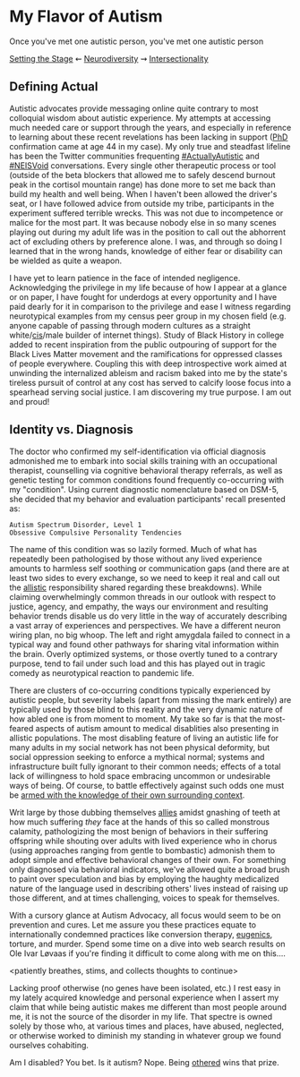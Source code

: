 
My Flavor of Autism
===================

Once you've met one autistic person, you've met one autistic person


[Setting the Stage](./introduction.md 'Previous')
⇜
[Neurodiversity](./README.md 'Main')
⇝
[Intersectionality](./intersectionality.md 'Next')


Defining Actual
---------------

Autistic advocates provide messaging online quite contrary to most colloquial
wisdom about autistic experience.  My attempts at accessing much needed care or
support through the years, and especially in reference to learning about these
recent revelations has been lacking in support ([PhD](./glossary.md#PhD)
confirmation came at age 44 in my case).  My only true and steadfast lifeline
has been the Twitter communities frequenting
[#ActuallyAutistic](https://twitter.com/hashtag/ActuallyAutistic) and
[#NEISVoid](https://twitter.com/hashtag/NEISVoid) conversations.  Every single
other therapeutic process or tool (outside of the beta blockers that allowed me
to safely descend burnout peak in the cortisol mountain range) has done more to
set me back than build my health and well being.  When I haven't been allowed
the driver's seat, or I have followed advice from outside my tribe, participants
in the experiment suffered terrible wrecks.  This was not due to incompetence or
malice for the most part.  It was because nobody else in so many scenes playing
out during my adult life was in the position to call out the abhorrent act of
excluding others by preference alone.  I was, and through so doing I learned
that in the wrong hands, knowledge of either fear or disability can be wielded
as quite a weapon.


I have yet to learn patience in the face of intended negligence.  Acknowledging
the privilege in my life because of how I appear at a glance or on paper, I have
fought for underdogs at every opportunity and I have paid dearly for it in
comparison to the privilege and ease I witness regarding neurotypical examples
from my census peer group in my chosen field (e.g. anyone capable of passing
through modern cultures as a straight white/[cis](./glossary.md#cisgender)/male
builder of internet things).  Study of Black History in college added to recent
inspiration from the public outpouring of support for the Black Lives Matter
movement and the ramifications for oppressed classes of people everywhere.
Coupling this with deep introspective work aimed at unwinding the internalized
ableism and racism baked into me by the state's tireless pursuit of control at
any cost has served to calcify loose focus into a spearhead serving social
justice.  I am discovering my true purpose.  I am out and proud!


Identity vs. Diagnosis
----------------------

The doctor who confirmed my self-identification via official diagnosis
admonished me to embark into social skills training with an occupational
therapist, counselling via cognitive behavioral therapy referrals, as well as
genetic testing for common conditions found frequently co-occurring with my
"condition".  Using current diagnostic nomenclature based on DSM-5, she decided
that my behavior and evaluation participants' recall presented as:

	Autism Spectrum Disorder, Level 1
	Obsessive Compulsive Personality Tendencies

The name of this condition was so lazily formed.  Much of what has repeatedly
been pathologised by those without any lived experience amounts to harmless
self soothing or communication gaps (and there are at least two sides to every
exchange, so we need to keep it real and call out the [allistic](./glossary.md#allistic)
responsibility shared regarding these breakdowns).  While claiming
overwhelmingly common threads in our outlook with respect to justice, agency,
and empathy, the ways our environment and resulting behavior trends disable us
do very little in the way of accurately describing a vast array of experiences
and perspectives.  We have a different neuron wiring plan, no big whoop.  The
left and right amygdala failed to connect in a typical way and found other
pathways for sharing vital information within the brain.  Overly optimized
systems, or those overtly tuned to a contrary purpose, tend to fail under such
load and this has played out in tragic comedy as neurotypical reaction to
pandemic life.

There are clusters of co-occurring conditions typically experienced by autistic
people, but severity labels (apart from missing the mark entirely) are typically
used by those blind to this reality and the very dynamic nature of how abled one
is from moment to moment.  My take so far is that the most-feared aspects of
autism amount to medical disablities also presenting in allistic populations.
The most disabling feature of living an autistic life for many adults in my
social network has not been physical deformity, but social oppression seeking to
enforce a mythical normal; systems and infrastructure built fully ignorant to
their common needs; effects of a total lack of willingness to hold space
embracing uncommon or undesirable ways of being.  Of course, to battle
effectively against such odds one must be [armed with the knowledge of their own
surrounding context](./test.md).

Writ large by those dubbing themselves [allies](./glossary.md#ally) amidst
gnashing of teeth at how much suffering *they* face at the hands of this so
called monstrous calamity, pathologizing the most benign of behaviors in their
suffering offspring while shouting over adults with lived experience who in
chorus (using approaches ranging from gentle to bombastic) admonish them to
adopt simple and effective behavioral changes of their own.  For something only
diagnosed via behavioral indicators, we've allowed quite a broad brush to paint
over speculation and bias by employing the haughty medicalized nature of the
language used in describing others' lives instead of raising up those different,
and at times challenging, voices to speak for themselves.

With a cursory glance at Autism Advocacy, all focus would seem to be on
prevention and cures.  Let me assure you these practices equate to
internationally condemned practices like conversion therapy,
[eugenics](./glossary.md#eugenics), torture, and murder.  Spend some time on a
dive into web search results on Ole Ivar Løvaas if you're finding it difficult
to come along with me on this....

  <patiently breathes, stims, and collects thoughts to continue>

Lacking proof otherwise (no genes have been isolated, etc.) I rest easy in my
lately acquired knowledge and personal experience when I assert my claim that
while being autistic makes me different than most people around me, it is not
the source of the disorder in my life.  That spectre is owned solely by those
who, at various times and places, have abused, neglected, or otherwise worked
to diminish my standing in whatever group we found ourselves cohabiting.

Am I disabled?  You bet.  Is it autism?  Nope.  Being [othered](./glossary.md#othered)
wins that prize.

